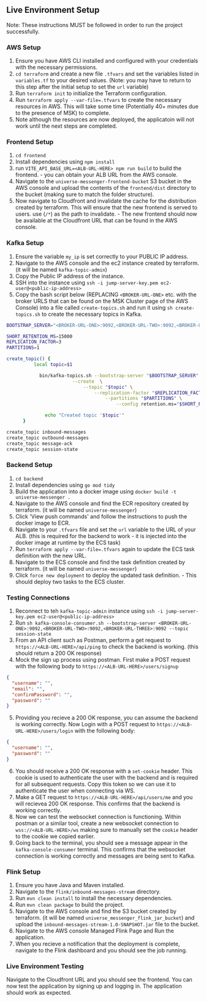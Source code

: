 ## Live Environment Setup

Note: These instructions MUST be followed in order to run the project successfully.

### AWS Setup

1. Ensure you have AWS CLI installed and configured with your credentials with the necessary permissions.
2. `cd terraform` and create a new file `.tfvars` and set the variables listed in `variables.tf` to your desired values. (Note: you may have to return to this step after the initial setup to set the `url` variable)
3. Run `terraform init` to initialize the Terraform configuration.
4. Run `terraform apply --var-file=.tfvars` to create the necessary resources in AWS. This will take some time (Potentially 40+ minutes due to the presence of MSK) to complete.
5. Note although the resources are now deployed, the applicatoin will not work until the next steps are completed.

### Frontend Setup

1. `cd frontend`
2. Install dependencies using `npm install`
3. run `VITE_API_BASE_URL=<ALB-URL-HERE> npm run build` to build the frontend. - you can obtain your ALB URL from the AWS console.
4. Navigate to the `universe-messenger-frontend-bucket` S3 bucket in the AWS console and upload the contents of the `frontend/dist` directory to the bucket (making sure to match the folder structure).
5. Now navigate to Cloudfront and invalidate the cache for the distribution created by terraform. This will ensure that the new frontend is served to users. use (`/*`) as the path to invalidate. - The new frontend should now be available at the Cloudfront URL that can be found in the AWS console.

### Kafka Setup

1. Ensure the variable `my_ip` is set correctly to your PUBLIC IP address.
2. Navigate to the AWS console and the ec2 instance created by terraform. (it will be named `kafka-topic-admin`)
3. Copy the Public IP address of the instance.
4. SSH into the instance using `ssh -i jump-server-key.pem ec2-user@<public-ip-address>`
5. Copy the bash script below (REPLACING `<BROKER-URL-ONE>` etc. with the broker URLS that can be found on the MSK Cluster page of the AWS Console) into a file called `create-topics.sh` and run it using `sh create-topics.sh` to create the necessary topics in Kafka.

```bash
BOOTSTRAP_SERVER="<BROKER-URL-ONE>:9092,<BROKER-URL-TWO>:9092,<BROKER-URL-THREE>:9092"

SHORT_RETENTION_MS=15000
REPLICATION_FACTOR=3
PARTITIONS=1

create_topic() {
          local topic=$1

            bin/kafka-topics.sh --bootstrap-server "$BOOTSTRAP_SERVER" \
                        --create  \
                            --topic "$topic" \
                                --replication-factor "$REPLICATION_FACTOR" \
                                    --partitions "$PARTITIONS" \
                                        --config retention.ms="$SHORT_RETENTION_MS"

              echo "Created topic '$topic'"
      }

create_topic inbound-messages
create_topic outbound-messages
create_topic message-ack
create_topic session-state
```

### Backend Setup

1. `cd backend`
2. Install dependencies using `go mod tidy`
3. Build the application into a docker image using `docker build -t universe-messenger .`
4. Navigate to the AWS console and find the ECR repository created by terraform. (it will be named `universe-messenger`)
5. Click 'View push commands' and follow the instructions to push the docker image to ECR.
6. Navigate to your `.tfvars` file and set the `url` variable to the URL of your ALB. (this is required for the backend to work - it is injected into the docker image at runtime by the ECS task)
7. Run `terraform apply --var-file=.tfvars` again to update the ECS task definition with the new URL.
8. Navigate to the ECS console and find the task definition created by terraform. (it will be named `universe-messenger`)
9. Click `force new deployment` to deploy the updated task definition. - This should deploy two tasks to the ECS cluster.

### Testing Connections

1. Reconnect to teh `kafka-topic-admin` instance using `ssh -i jump-server-key.pem ec2-user@<public-ip-address>`
2. Run `sh kafka-console-consumer.sh --bootstrap-server <BROKER-URL-ONE>:9092,<BROKER-URL-TWO>:9092,<BROKER-URL-THREE>:9092 --topic session-state`
3. From an API client such as Postman, perform a get request to `https://<ALB-URL-HERE>/api/ping` to check the backend is working. (this should return a 200 OK response)
4. Mock the sign up process using postman. First make a POST request with the following body to `https://<ALB-URL-HERE>/users/signup`

```json
{
  "username": "",
  "email": "",
  "confirmPassword": "",
  "password": ""
}
```

5. Providing you recieve a 200 OK response, you can assume the backend is working correctly. Now Login with a POST request to `https://<ALB-URL-HERE>/users/login` with the following body:

```json
{
  "username": "",
  "password": ""
}
```

6. You should receive a 200 OK response with a `set-cookie` header. This cookie is used to authenticate the user with the backend and is required for all subsequent requests. Copy this token so we can use it to authenticate the user when connecting via WS.
7. Make a GET request to `https://<ALB-URL-HERE>/api/users/me` and you will recievea 200 OK response. This confirms that the backend is working correctly.
8. Now we can test the websocket connection is functioning. Within postman or a similar tool, create a new websocket connection to `wss://<ALB-URL-HERE>/ws` making sure to manually set the `cookie` header to the cookie we copied earlier.
9. Going back to the terminal, you should see a message appear in the `kafka-console-consumer` terminal. This confirms that the websocket connection is working correctly and messages are being sent to Kafka.

### Flink Setup

1. Ensure you have Java and Maven installed.
2. Navigate to the `flink/inbound-messages-stream` directory.
3. Run `mvn clean install` to install the necessary dependencies.
4. Run `mvn clean package` to build the project.
5. Navigate to the AWS console and find the S3 bucket created by terraform. (it will be named `universe_messenger_flink_jar_bucket`) and upload the `inbound-messages-stream-1.0-SNAPSHOT.jar` file to the bucket.
6. Navigate to the AWS console Managed Flink Page and Run the application.
7. When you recieve a notification that the deployment is complete, navigate to the Flink dashboard and you should see the job running.

### Live Environment Testing

Navigate to the Cloudfront URL and you should see the frontend. You can now test the application by signing up and logging in. The application should work as expected.
